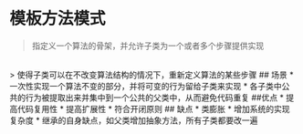 # 模板方法模式
  > 指定义一个算法的骨架，并允许子类为一个或者多个步骤提供实现
  <br/>
  > 使得子类可以在不改变算法结构的情况下，重新定义算法的某些步骤
## 场景
  * 一次性实现一个算法不变的部分，并将可变的行为留给子类来实现
  * 各子类中公共的行为被提取出来并集中到一个公共的父类中，从而避免代码重复
##优点
  * 提高代码复用性
  * 提高扩展性
  * 符合开闭原则
## 缺点
  * 类膨胀
  * 增加系统的实现复杂度
  * 继承的自身缺点，如父类增加抽象方法，所有子类都要改一遍